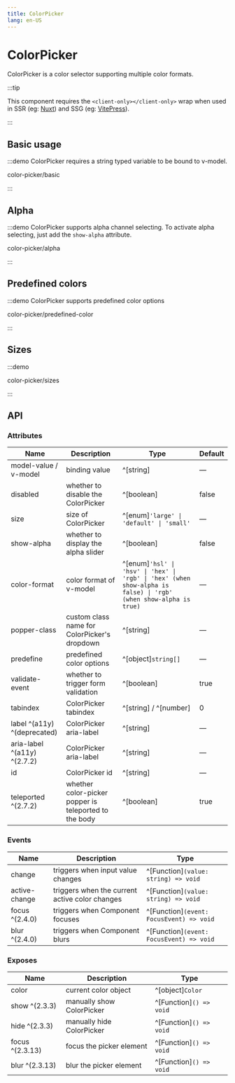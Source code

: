 ```yaml
---
title: ColorPicker
lang: en-US
---
```


# ColorPicker

ColorPicker is a color selector supporting multiple color formats.

:::tip

This component requires the `<client-only></client-only>` wrap when used in SSR (eg: [Nuxt](https://nuxt.com/v3)) and SSG (eg: [VitePress](https://vitepress.vuejs.org/)).

:::

## Basic usage

:::demo ColorPicker requires a string typed variable to be bound to v-model.

color-picker/basic

:::

## Alpha

:::demo ColorPicker supports alpha channel selecting. To activate alpha selecting, just add the `show-alpha` attribute.

color-picker/alpha

:::

## Predefined colors

:::demo ColorPicker supports predefined color options

color-picker/predefined-color

:::

## Sizes

:::demo

color-picker/sizes

:::

## API

### Attributes

| Name                        | Description                                           | Type                                                                                                             | Default |
| --------------------------- | ----------------------------------------------------- | ---------------------------------------------------------------------------------------------------------------- | ------- |
| model-value / v-model       | binding value                                         | ^[string]                                                                                                        | —       |
| disabled                    | whether to disable the ColorPicker                    | ^[boolean]                                                                                                       | false   |
| size                        | size of ColorPicker                                   | ^[enum]`'large' \| 'default' \| 'small'`                                                                         | —       |
| show-alpha                  | whether to display the alpha slider                   | ^[boolean]                                                                                                       | false   |
| color-format                | color format of v-model                               | ^[enum]`'hsl' \| 'hsv' \| 'hex' \| 'rgb' \| 'hex' (when show-alpha is false) \| 'rgb' (when show-alpha is true)` | —       |
| popper-class                | custom class name for ColorPicker's dropdown          | ^[string]                                                                                                        | —       |
| predefine                   | predefined color options                              | ^[object]`string[]`                                                                                              | —       |
| validate-event              | whether to trigger form validation                    | ^[boolean]                                                                                                       | true    |
| tabindex                    | ColorPicker tabindex                                  | ^[string] / ^[number]                                                                                            | 0       |
| label ^(a11y) ^(deprecated) | ColorPicker aria-label                                | ^[string]                                                                                                        | —       |
| aria-label ^(a11y) ^(2.7.2) | ColorPicker aria-label                                | ^[string]                                                                                                        | —       |
| id                          | ColorPicker id                                        | ^[string]                                                                                                        | —       |
| teleported ^(2.7.2)         | whether color-picker popper is teleported to the body | ^[boolean]                                                                                                       | true    |

### Events

| Name           | Description                                    | Type                                     |
| -------------- | ---------------------------------------------- | ---------------------------------------- |
| change         | triggers when input value changes              | ^[Function]`(value: string) => void`     |
| active-change  | triggers when the current active color changes | ^[Function]`(value: string) => void`     |
| focus ^(2.4.0) | triggers when Component focuses                | ^[Function]`(event: FocusEvent) => void` |
| blur ^(2.4.0)  | triggers when Component blurs                  | ^[Function]`(event: FocusEvent) => void` |

### Exposes

| Name            | Description               | Type                    |
| --------------- | ------------------------- | ----------------------- |
| color           | current color object      | ^[object]`Color`        |
| show ^(2.3.3)   | manually show ColorPicker | ^[Function]`() => void` |
| hide ^(2.3.3)   | manually hide ColorPicker | ^[Function]`() => void` |
| focus ^(2.3.13) | focus the picker element  | ^[Function]`() => void` |
| blur ^(2.3.13)  | blur the picker element   | ^[Function]`() => void` |
